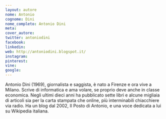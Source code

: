 ```yaml
---
layout: autore
nome: Antonio
cognome: Dini
nome_completo: Antonio Dini
meta:
cover_autore:
twitter: antoniodini
facebook:
linkedin:
web: http://antoniodini.blogspot.it/
instagram:
pinterest:
vine:
google:
---
```


Antonio Dini (1969), giornalista e saggista, è nato a Firenze e ora vive a Milano. Scrive di informatica e ama volare, se proprio deve anche in classe economica. Negli ultimi dieci anni ha pubblicato sette libri e alcune migliaia di articoli sia per la carta stampata che online, più interminabili chiacchiere via radio. Ha un blog dal 2002, Il Posto di Antonio, e una voce dedicata a lui su Wikipedia italiana.